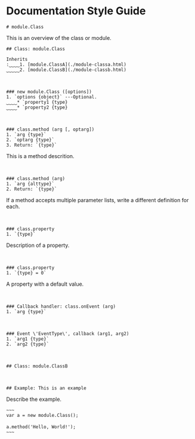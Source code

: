 # Documentation Style Guide

``# module.Class``

This is an overview of the class or module.

``## Class: module.Class``

``Inherits``<br/>
``:‿‿‿‿1. [module.ClassA](./module-classa.html)``<br/>
``‿‿‿‿‿2. [module.ClassB](./module-classb.html)``

<br/>

``### new module.Class ([options])``<br/>
``1. `options {object}` ---Optional.``<br/>
``‿‿‿‿* `property1 {type}``<br/>
``‿‿‿‿* `property2 {type}``

<br/>

``### class.method (arg [, optarg])``<br/>
``1. `arg {type}` ``<br/>
``2. `optarg {type}` ``<br/>
``3. Return: `{type}` ``

This is a method descrition.

<br/>

``### class.method (arg)``<br/>
``1. `arg {alttype}` ``<br/>
``2. Return: `{type}` ``

If a method accepts multiple parameter lists, write a
different definition for each.

<br/>

``### class.property``<br/>
``1. `{type}` ``

Description of a property.

<br/>

``### class.property``<br/>
``1. `{type} = 0` ``

A property with a default value.

<br/>

``### Callback handler: class.onEvent (arg)``<br/>
``1. `arg {type}` ``

<br/>

``### Event \'EventType\', callback (arg1, arg2)``<br/>
``1. `arg1 {type}` ``<br/>
``2. `arg2 {type}` ``

<br/>

``## Class: module.ClassB``

<br/>

``## Example: This is an example``

Describe the example.

``~~~``<br/>
``var a = new module.Class();``<br/>
<br/>
``a.method('Hello, World!');``<br/>
``~~~``
